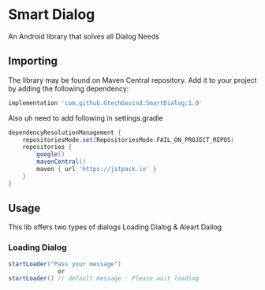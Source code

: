 # Smart Dialog

An Android library that solves all Dialog Needs

## Importing

The library may be found on Maven Central repository.
Add it to your project by adding the following dependency:

```groovy
implementation 'com.github.GtechGovind:SmartDialog:1.0'
```

Also uh need to add following in settings.gradle

```groovy
dependencyResolutionManagement {
    repositoriesMode.set(RepositoriesMode.FAIL_ON_PROJECT_REPOS)
    repositories {
        google()
        mavenCentral()
        maven { url 'https://jitpack.io' }
    }
}
```

## Usage

This lib offers two types of dialogs Loading Dialog & Aleart Dailog

### Loading Dialog

```groovy
startLoader("Pass your message")
              or
startLoader() // default message : Please wait loading 
```
